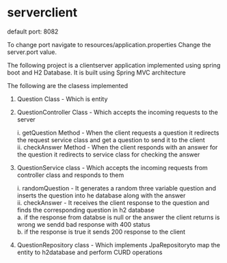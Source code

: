 # serverclient

default port: 8082

To change port navigate to resources/application.properties
Change the server.port value.

The following project is a clientserver application implemented using spring boot and H2 Database.
It is built using Spring MVC architecture

The following are the clasess implemented <br />

1. Question Class - Which is entity<br />
2. QuestionController Class -  Which accepts the incoming requests to the server<br />
  
    i. getQuestion Method - When the client requests a question it redirects the request service class and get a question to send it to the client<br />
    ii. checkAnswer Method - When the client responds with an answer for the question it redirects to service class for checking the answer<br />
    
3. QuestionService class - Which accepts the incoming requests from controller class and responds to them <br/>
    
    i. randomQuestion - It generates a random three variable question and inserts the question into he database along with the answer</br>
    ii. checkAnswer - It receives the client response to the question and finds the corresponding question in h2 database</br> 
      a. if the response from databse is null or the answer the client returns is wrong we sendd bad response with 400 status</br>
      b. if the response is true it sends 200 response to the client</br>
      
4. QuestionRepository class -  Which implements JpaRepositoryto map the entity to h2database and perform CURD operations</br>





